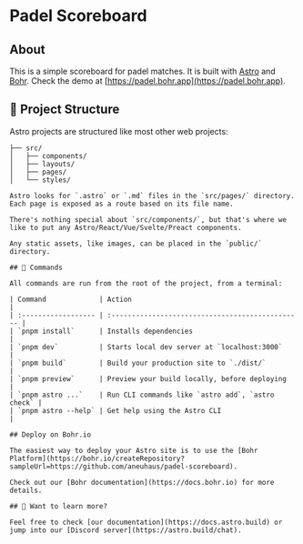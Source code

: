 # Padel Scoreboard

## About

This is a simple scoreboard for padel matches. It is built with [Astro](https://astro.build) and [Bohr](https://bohr.io).
Check the demo at [https://padel.bohr.app](https://padel.bohr.app).

## 🚀 Project Structure

Astro projects are structured like most other web projects:

```
├── src/
│   ├── components/
│   ├── layouts/
│   ├── pages/
│   └── styles/

Astro looks for `.astro` or `.md` files in the `src/pages/` directory. Each page is exposed as a route based on its file name.

There's nothing special about `src/components/`, but that's where we like to put any Astro/React/Vue/Svelte/Preact components.

Any static assets, like images, can be placed in the `public/` directory.

## 🧞 Commands

All commands are run from the root of the project, from a terminal:

| Command             | Action                                           |
| :------------------ | :----------------------------------------------- |
| `pnpm install`      | Installs dependencies                            |
| `pnpm dev`          | Starts local dev server at `localhost:3000`      |
| `pnpm build`        | Build your production site to `./dist/`          |
| `pnpm preview`      | Preview your build locally, before deploying     |
| `pnpm astro ...`    | Run CLI commands like `astro add`, `astro check` |
| `pnpm astro --help` | Get help using the Astro CLI                     |

## Deploy on Bohr.io

The easiest way to deploy your Astro site is to use the [Bohr Platform](https://bohr.io/createRepository?sampleUrl=https://github.com/aneuhaus/padel-scoreboard).

Check out our [Bohr documentation](https://docs.bohr.io) for more details.

## 👀 Want to learn more?

Feel free to check [our documentation](https://docs.astro.build) or jump into our [Discord server](https://astro.build/chat).
